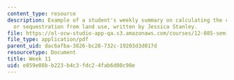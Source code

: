 ```yaml
---
content_type: resource
description: Example of a student's weekly summary on calculating the carbon emissions
  or sequestration from land use, written by Jessica Stanley.
file: https://ol-ocw-studio-app-qa.s3.amazonaws.com/courses/12-085-seminar-in-environmental-science-spring-2008/e859e08bb223b4c3fdc24fab6d00c98e_stanley_w11.pdf
file_type: application/pdf
parent_uid: dac6afba-3826-bc28-732c-19203d3d017d
resourcetype: Document
title: Week 11
uid: e859e08b-b223-b4c3-fdc2-4fab6d00c98e
---
```

